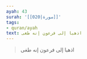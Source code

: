 ```yaml
---
ayah: 43
surah: '[[020|سورة]]'
tags:
- quran/ayah
text: اذهبا إلى فرعون إنه طغى
---
```

> اذهبا إلى فرعون إنه طغى
